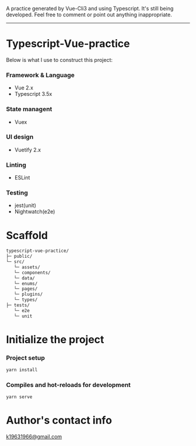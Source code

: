 A practice generated by Vue-Cli3 and using Typescript. It's still being developed. Feel free to comment or point out anything inappropriate.

---

# Typescript-Vue-practice

Below is what I use to construct this project:

### Framework & Language
  * Vue 2.x
  * Typescript 3.5x

### State managent
  * Vuex

### UI design
  * Vuetify 2.x

### Linting
  * ESLint

### Testing
  * jest(unit)
  * Nightwatch(e2e)


# Scaffold

```txt
typescript-vue-practice/
├─ public/
└─ src/
   └─ assets/
   └─ components/
   └─ data/
   └─ enums/
   └─ pages/
   └─ plugins/
   └─ types/
├─ tests/
   └─ e2e
   └─ unit
```

# Initialize the project

### Project setup
```sh
yarn install
```

### Compiles and hot-reloads for development
```sh
yarn serve
```


# Author's contact info

k19631966@gmail.com
